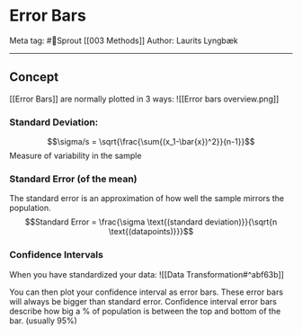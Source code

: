 # Error Bars
Meta tag: #🌿Sprout 
[[003 Methods]]
Author: Laurits Lyngbæk

---
## Concept
[[Error Bars]] are normally plotted in 3 ways:
![[Error bars overview.png]]

### Standard Deviation:
$$\sigma/s = \sqrt{\frac{\sum{(x_1-\bar{x})^2}}{n-1}}$$
Measure of variability in the sample

### Standard Error (of the mean)
The standard error is an approximation of how well the sample mirrors the population.
$$Standard Error = \frac{\sigma \text{(standard deviation)}}{\sqrt{n  \text{(datapoints)}}}$$

### Confidence Intervals
When you have standardized your data:
![[Data Transformation#^abf63b]]

You can then plot your confidence interval as error bars.
These error bars will always be bigger than standard error.
Confidence interval error bars describe how big a % of population is between the top and bottom of the bar. (usually 95%)
